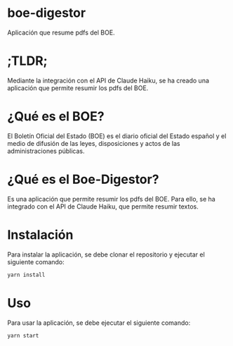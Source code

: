 # boe-digestor

Aplicación que resume pdfs del BOE.

# ;TLDR;

Mediante la integración con el API de Claude Haiku, se ha creado una aplicación que permite resumir los pdfs del BOE.

# ¿Qué es el BOE?

El Boletín Oficial del Estado (BOE) es el diario oficial del Estado español y el medio de difusión de las leyes, disposiciones y actos de las administraciones públicas.

# ¿Qué es el Boe-Digestor?

Es una aplicación que permite resumir los pdfs del BOE. Para ello, se ha integrado con el API de Claude Haiku, que permite resumir textos.

# Instalación

Para instalar la aplicación, se debe clonar el repositorio y ejecutar el siguiente comando:

```bash
yarn install
```

# Uso

Para usar la aplicación, se debe ejecutar el siguiente comando:

```bash
yarn start
```
